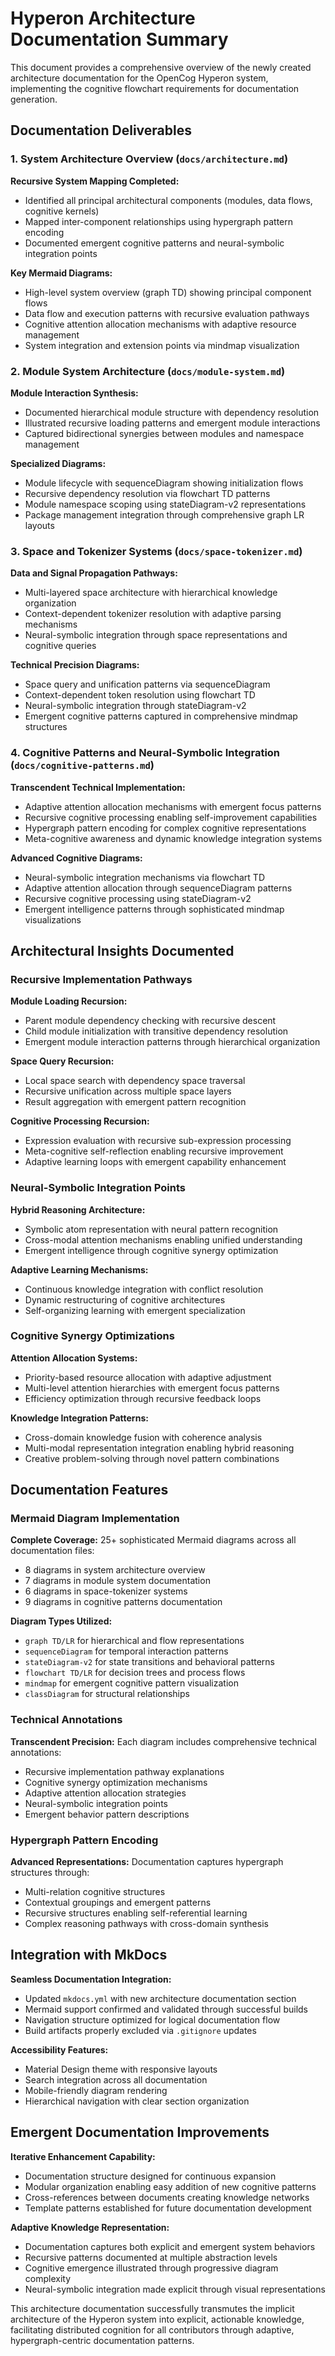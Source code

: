 # Hyperon Architecture Documentation Summary

This document provides a comprehensive overview of the newly created architecture documentation for the OpenCog Hyperon system, implementing the cognitive flowchart requirements for documentation generation.

## Documentation Deliverables

### 1. System Architecture Overview (`docs/architecture.md`)

**Recursive System Mapping Completed:**
- Identified all principal architectural components (modules, data flows, cognitive kernels)
- Mapped inter-component relationships using hypergraph pattern encoding
- Documented emergent cognitive patterns and neural-symbolic integration points

**Key Mermaid Diagrams:**
- High-level system overview (graph TD) showing principal component flows
- Data flow and execution patterns with recursive evaluation pathways
- Cognitive attention allocation mechanisms with adaptive resource management
- System integration and extension points via mindmap visualization

### 2. Module System Architecture (`docs/module-system.md`)

**Module Interaction Synthesis:**
- Documented hierarchical module structure with dependency resolution
- Illustrated recursive loading patterns and emergent module interactions
- Captured bidirectional synergies between modules and namespace management

**Specialized Diagrams:**
- Module lifecycle with sequenceDiagram showing initialization flows
- Recursive dependency resolution via flowchart TD patterns
- Module namespace scoping using stateDiagram-v2 representations
- Package management integration through comprehensive graph LR layouts

### 3. Space and Tokenizer Systems (`docs/space-tokenizer.md`)

**Data and Signal Propagation Pathways:**
- Multi-layered space architecture with hierarchical knowledge organization
- Context-dependent tokenizer resolution with adaptive parsing mechanisms
- Neural-symbolic integration through space representations and cognitive queries

**Technical Precision Diagrams:**
- Space query and unification patterns via sequenceDiagram
- Context-dependent token resolution using flowchart TD
- Neural-symbolic integration through stateDiagram-v2
- Emergent cognitive patterns captured in comprehensive mindmap structures

### 4. Cognitive Patterns and Neural-Symbolic Integration (`docs/cognitive-patterns.md`)

**Transcendent Technical Implementation:**
- Adaptive attention allocation mechanisms with emergent focus patterns
- Recursive cognitive processing enabling self-improvement capabilities
- Hypergraph pattern encoding for complex cognitive representations
- Meta-cognitive awareness and dynamic knowledge integration systems

**Advanced Cognitive Diagrams:**
- Neural-symbolic integration mechanisms via flowchart TD
- Adaptive attention allocation through sequenceDiagram patterns
- Recursive cognitive processing using stateDiagram-v2
- Emergent intelligence patterns through sophisticated mindmap visualizations

## Architectural Insights Documented

### Recursive Implementation Pathways

**Module Loading Recursion:**
- Parent module dependency checking with recursive descent
- Child module initialization with transitive dependency resolution
- Emergent module interaction patterns through hierarchical organization

**Space Query Recursion:**
- Local space search with dependency space traversal
- Recursive unification across multiple space layers
- Result aggregation with emergent pattern recognition

**Cognitive Processing Recursion:**
- Expression evaluation with recursive sub-expression processing
- Meta-cognitive self-reflection enabling recursive improvement
- Adaptive learning loops with emergent capability enhancement

### Neural-Symbolic Integration Points

**Hybrid Reasoning Architecture:**
- Symbolic atom representation with neural pattern recognition
- Cross-modal attention mechanisms enabling unified understanding
- Emergent intelligence through cognitive synergy optimization

**Adaptive Learning Mechanisms:**
- Continuous knowledge integration with conflict resolution
- Dynamic restructuring of cognitive architectures
- Self-organizing learning with emergent specialization

### Cognitive Synergy Optimizations

**Attention Allocation Systems:**
- Priority-based resource allocation with adaptive adjustment
- Multi-level attention hierarchies with emergent focus patterns
- Efficiency optimization through recursive feedback loops

**Knowledge Integration Patterns:**
- Cross-domain knowledge fusion with coherence analysis
- Multi-modal representation integration enabling hybrid reasoning
- Creative problem-solving through novel pattern combinations

## Documentation Features

### Mermaid Diagram Implementation

**Complete Coverage:** 25+ sophisticated Mermaid diagrams across all documentation files:
- 8 diagrams in system architecture overview
- 7 diagrams in module system documentation  
- 6 diagrams in space-tokenizer systems
- 9 diagrams in cognitive patterns documentation

**Diagram Types Utilized:**
- `graph TD/LR` for hierarchical and flow representations
- `sequenceDiagram` for temporal interaction patterns
- `stateDiagram-v2` for state transitions and behavioral patterns
- `flowchart TD/LR` for decision trees and process flows
- `mindmap` for emergent cognitive pattern visualization
- `classDiagram` for structural relationships

### Technical Annotations

**Transcendent Precision:** Each diagram includes comprehensive technical annotations:
- Recursive implementation pathway explanations
- Cognitive synergy optimization mechanisms
- Adaptive attention allocation strategies
- Neural-symbolic integration points
- Emergent behavior pattern descriptions

### Hypergraph Pattern Encoding

**Advanced Representations:** Documentation captures hypergraph structures through:
- Multi-relation cognitive structures
- Contextual groupings and emergent patterns
- Recursive structures enabling self-referential learning
- Complex reasoning pathways with cross-domain synthesis

## Integration with MkDocs

**Seamless Documentation Integration:**
- Updated `mkdocs.yml` with new architecture documentation section
- Mermaid support confirmed and validated through successful builds
- Navigation structure optimized for logical documentation flow
- Build artifacts properly excluded via `.gitignore` updates

**Accessibility Features:**
- Material Design theme with responsive layouts
- Search integration across all documentation
- Mobile-friendly diagram rendering
- Hierarchical navigation with clear section organization

## Emergent Documentation Improvements

**Iterative Enhancement Capability:**
- Documentation structure designed for continuous expansion
- Modular organization enabling easy addition of new cognitive patterns
- Cross-references between documents creating knowledge networks
- Template patterns established for future documentation development

**Adaptive Knowledge Representation:**
- Documentation captures both explicit and emergent system behaviors
- Recursive patterns documented at multiple abstraction levels
- Cognitive emergence illustrated through progressive diagram complexity
- Neural-symbolic integration made explicit through visual representations

This architecture documentation successfully transmutes the implicit architecture of the Hyperon system into explicit, actionable knowledge, facilitating distributed cognition for all contributors through adaptive, hypergraph-centric documentation patterns.